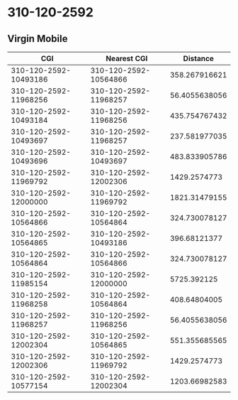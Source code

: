 # 310-120-2592
## Virgin Mobile


| CGI | Nearest CGI | Distance |
|-----|-------------|----------|
| 310-120-2592-10493186 | 310-120-2592-10564866 | 358.267916621 |
| 310-120-2592-11968256 | 310-120-2592-11968257 | 56.4055638056 |
| 310-120-2592-10493184 | 310-120-2592-11968256 | 435.754767432 |
| 310-120-2592-10493697 | 310-120-2592-11968257 | 237.581977035 |
| 310-120-2592-10493696 | 310-120-2592-10493697 | 483.833905786 |
| 310-120-2592-11969792 | 310-120-2592-12002306 | 1429.2574773 |
| 310-120-2592-12000000 | 310-120-2592-11969792 | 1821.31479155 |
| 310-120-2592-10564866 | 310-120-2592-10564864 | 324.730078127 |
| 310-120-2592-10564865 | 310-120-2592-10493186 | 396.68121377 |
| 310-120-2592-10564864 | 310-120-2592-10564866 | 324.730078127 |
| 310-120-2592-11985154 | 310-120-2592-12000000 | 5725.392125 |
| 310-120-2592-11968258 | 310-120-2592-10564864 | 408.64804005 |
| 310-120-2592-11968257 | 310-120-2592-11968256 | 56.4055638056 |
| 310-120-2592-12002304 | 310-120-2592-10564865 | 551.355685565 |
| 310-120-2592-12002306 | 310-120-2592-11969792 | 1429.2574773 |
| 310-120-2592-10577154 | 310-120-2592-12002304 | 1203.66982583 |
